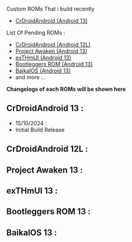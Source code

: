Custom ROMs That i build recently
- [CrDroidAndroid (Android 13)]()

List Of Pending ROMs :
- [CrDroidAndroid (Android 12L)](https://github.com/crdroidandroid/android/tree/12.1)
- [Project Awaken (Android 13)](https://github.com/Project-Awaken/android_manifest/tree/triton)
- [exTHmUI (Android 13)](https://github.com/exTHmUI/android)
- [Bootleggers ROM (Android 13)](https://github.com/BootleggersROM/manifest)
- [BaikalOS (Android 13)](https://github.com/baikalos/android)
- and more ...

**Changelogs of each ROMs will be shown here**

CrDroidAndroid 13 :
-
- 15/10/2024 :
- Initial Build Release

CrDroidAndroid 12L :
-

Project Awaken 13 :
-

exTHmUI 13 :
-

Bootleggers ROM 13 :
-

BaikalOS 13 :
-

